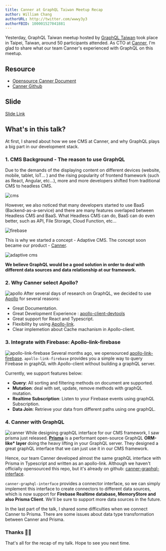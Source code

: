 ```yaml
---
title: Canner at GraphQL Taiwan Meetup Recap
author: William Chang
authorURL: http://twitter.com/wwwy3y3
authorFBID: 100001527041881
---
```


Yesterday, GraphQL Taiwan meetup hosted by [GraphQL Taiwan](https://www.facebook.com/groups/graphql.tw/) took place in Taipei, Taiwan, around 50 participants attended. As CTO at [Canner](www.canner.io), I'm glad to share what our team Canner's experienced with GraphQL on this meetup.

<!--truncate-->

## Resource
* [Opensource Canner Document](https://www.canner.io/docs/guides-community-intro.html)
* [Canner Github](https://github.com/Canner/canner)

## Slide
<script async class="speakerdeck-embed" data-id="32ef63f2e3ff417994e6962bf78fd40e" data-ratio="1.33333333333333" src="//speakerdeck.com/assets/embed.js"></script>

[Slide Link]((https://speakerdeck.com/wwwy3y3/how-canner-dot-io-build-graphql-for-cms-1))

## What's in this talk?
At first, I shared about how we see CMS at Canner, and why GraphQL plays a big part in our development stack.

### 1. CMS Background - The reason to use GraphQL
Due to the demands of the displaying content on different devices (website, mobile, tablet, IoT... ) and the rising popularity of frontend framework (such as React, Angular, etc...), more and more developers shifted from traditional CMS to headless CMS.

![cms](https://i.imgur.com/uEQONKg.png)


However, we also noticed that many developers started to use BaaS (Backend-as-a-service) and there are many features overlaped between Headless CMS and BaaS. What Headless CMS can do, BaaS can do even better, such as API, File Storage, Cloud Function, etc...

![firebase](https://i.imgur.com/R9mHLPC.png)

This is why we started a concept - Adaptive CMS. The concept soon became our product - [Canner](www.canner.io).

![adaptive cms](https://i.imgur.com/mwPFPlN.png)

**We believe GraphQL would be a good solution in order to deal with different data sources and data relationship at our framework.**

### 2. Why Canner select Apollo?
![apollo](https://i.imgur.com/DHpYu74.png)
After several days of research on GraphQL, we decided to use [Apollo](https://www.apollographql.com/) for several reasons:

* Great Documentation.
* Great Development Experience : [apollo-client-devtools](https://github.com/apollographql/apollo-client-devtools)
* Great support for React and Typescript.
* Flexibility by using [Apollo-link](https://www.apollographql.com/docs/link/).
* Clear implemetion about Cache machanism in Apollo-client.


### 3. Integrate with Firebase: Apollo-link-firebase
![apollo-link-firebase](https://user-images.githubusercontent.com/26116324/37811194-a316caac-2e93-11e8-858b-eff589dcfdf3.png)
Several months ago, we opensourced [apollo-link-firebase](https://github.com/Canner/apollo-link-firebase).  `apollo-link-firebase` provides you a simple way to query Firebase in graphQL with Apollo-client without building a graphQL server.

Currently, we support features below:

* **Query**: All sorting and filtering methods on document are supported.
* **Mutation**: deal with set, update, remove methods with graphQL mutation.
* **Realtime Subscription**: Listen to your Firebase events using graphQL Subscription.
* **Data Join**: Retrieve your data from different paths using one graphQL.

### 4. Canner with GraphQL
![canner](https://i.imgur.com/1tOLWSL.jpg)
While designing graphQL interface for our CMS framework, I saw prisma just released. **[Prisma](https://www.prisma.io/)** is a performant open-source GraphQL **ORM-like\* layer** doing the heavy lifting in your GraphQL server. They designed a great graphQL interface that we can just use it in our CMS framework.

Hence, our team Canner developed almost the same graphQL interface with Prisma in Typescript and written as an apollo-link. Although we haven't officially opensourced this repo, but it's already on github: [canner-graphql-interface](https://github.com/Canner/canner-graphql-interface).

`canner-graphql-interface` provides a connector interface, so we can simply implement this interface to create connectors to different data sources, which is now support for **Firebase Realtime database, MemoryStore and also Prisma Client**. We'll be sure to support more data sources in the future.

In the last part of the talk, I shared some difficulties when we connect Canner to Prisma. There are some issues about data type transformation between Canner and Prisma.

### Thanks 👏👏
That's all for the recap of my talk. Hope to see you next time.

